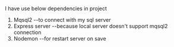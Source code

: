 I have use below dependencies in project

1. Mqsql2 --to connect with my sql server
2. Express server --because local server doesn't support mqsql2 connection
3. Nodemon --for restart server on save
